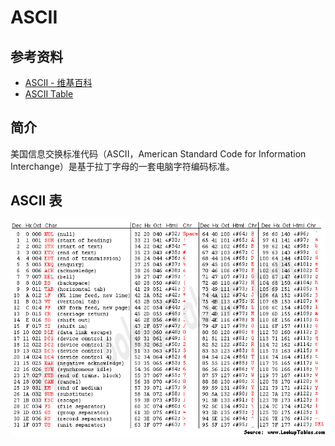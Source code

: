 # ASCII

## 参考资料

- [ASCII - 维基百科](https://zh.wikipedia.org/zh-cn/ASCII)
- [ASCII Table](https://www.asciitable.com)

## 简介

美国信息交换标准代码（ASCII，American Standard Code for Information Interchange）是基于拉丁字母的一套电脑字符编码标准。

## ASCII 表

![](assets/asciifull.gif)

